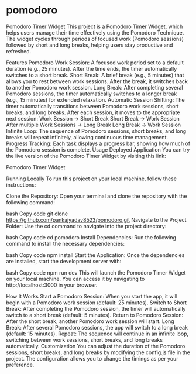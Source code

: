 # pomodoro
Pomodoro Timer Widget
This project is a Pomodoro Timer Widget, which helps users manage their time effectively using the Pomodoro Technique. The widget cycles through periods of focused work (Pomodoro sessions) followed by short and long breaks, helping users stay productive and refreshed.

Features
Pomodoro Work Session: A focused work period set to a default duration (e.g., 25 minutes). After the time ends, the timer automatically switches to a short break.
Short Break: A brief break (e.g., 5 minutes) that allows you to rest between work sessions. After the break, it switches back to another Pomodoro work session.
Long Break: After completing several Pomodoro sessions, the timer automatically switches to a longer break (e.g., 15 minutes) for extended relaxation.
Automatic Session Shifting: The timer automatically transitions between Pomodoro work sessions, short breaks, and long breaks. After each session, it moves to the appropriate next session:
Work Session → Short Break
Short Break → Work Session
After multiple Work Sessions → Long Break
Long Break → Work Session
Infinite Loop: The sequence of Pomodoro sessions, short breaks, and long breaks will repeat infinitely, allowing continuous time management.
Progress Tracking: Each task displays a progress bar, showing how much of the Pomodoro session is complete.
Usage
Deployed Application
You can try the live version of the Pomodoro Timer Widget by visiting this link:

Pomodoro Timer Widget

Running Locally
To run this project on your local machine, follow these instructions:

Clone the Repository: Open your terminal and clone the repository with the following command:

bash
Copy code
git clone https://github.com/pankajyadav8523/pomodoro.git
Navigate to the Project Folder: Use the cd command to navigate into the project directory:

bash
Copy code
cd pomodoro
Install Dependencies: Run the following command to install the necessary dependencies:

bash
Copy code
npm install
Start the Application: Once the dependencies are installed, start the development server with:

bash
Copy code
npm run dev
This will launch the Pomodoro Timer Widget on your local machine. You can access it by navigating to http://localhost:3000 in your browser.

How It Works
Start a Pomodoro Session: When you start the app, it will begin with a Pomodoro work session (default: 25 minutes).
Switch to Short Break: After completing the Pomodoro session, the timer will automatically switch to a short break (default: 5 minutes).
Return to Pomodoro Session: After the short break, another Pomodoro work session will start.
Long Break: After several Pomodoro sessions, the app will switch to a long break (default: 15 minutes).
Repeat: The sequence will continue in an infinite loop, switching between work sessions, short breaks, and long breaks automatically.
Customization
You can adjust the duration of the Pomodoro sessions, short breaks, and long breaks by modifying the config.js file in the project. The configuration allows you to change the timings as per your preference.


